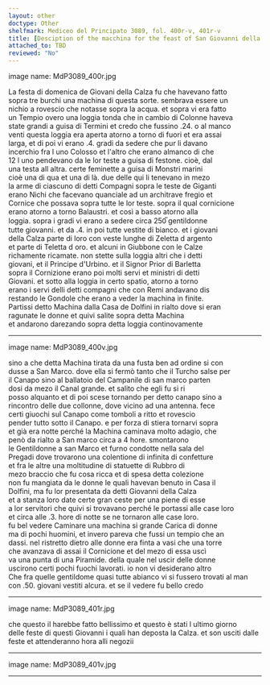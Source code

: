 ```yaml
---
layout: other
doctype: Other
shelfmark: Mediceo del Principato 3089, fol. 400r-v, 401r-v
title: [Desciption of the macchina for the feast of San Giovanni della Calza]
attached_to: TBD
reviewed: "No"
---
```


image name: MdP3089_400r.jpg  
  
  
La festa di domenica de Giovani della Calza fu che havevano fatto  
sopra tre burchi una machina di questa sorte. sembrava essere un  
nichio a rovescio che notasse sopra la acqua. et sopra vi era fatto  
un Tempio overo una loggia tonda che in cambio di Colonne haveva  
state grandi a guisa di Termini et credo che fussino .24. o al manco  
venti questa loggia era aperta atorno a torno di fuori et era assai  
larga, et di poi vi erano .4. gradi da sedere che pur li davano  
incerchio fra l uno Colosso et l'altro che erano almanco di che  
12 l uno pendevano da le lor teste a guisa di festone. cioè, dal  
una testa all altra. certe feminette a guisa di Monstri marini  
cioè una di qua et una di là. due delle qui li tenevano in mezo  
la arme di ciascuno di detti Compagni sopra le teste de Giganti  
erano Nichi che facevano quanciale ad un architrave fregio et  
Cornice che possava sopra tutte le lor teste. sopra il qual cornicione  
erano atorno a torno Balaustri. et così a basso atorno alla  
loggia. sopra i gradi vi erano a sedere circa 250̅ gentildonne  
tutte giovanni. et da .4. in poi tutte vestite di bianco. et i giovani  
della Calza parte di loro con veste lunghe di Zeletta d argento  
et parte di Teletta d oro. et alcuni in Giubbone con le Calze  
richamente ricamate. non stette sulla loggia altri che i detti  
giovani, et il Principe d'Urbino. et il Signor Prior di Barletta  
sopra il Cornizione erano poi molti servi et ministri di detti  
Giovani. et sotto alla loggia in certo spatio, atorno a torno  
erano i servi delli detti compagni che con Remi andavano dis  
restando le Gondole che erano a veder la machina in finite.  
Partissi detto Machina dalla Casa de Dolfini in rialto dove si eran  
ragunate le donne et quivi salite sopra detta Machina  
et andarono darezando sopra detta loggia continovamente  
  
---  

image name: MdP3089_400v.jpg  
  
  
sino a che detta Machina tirata da una fusta ben ad ordine si con  
dusse a San Marco. dove ella si fermò tanto che il Turcho salse per  
il Canapo sino al ballatoio del Campanile di san marco parten  
dosi da mezo il Canal grande. et salito che egli fu si ri  
posso alquanto et di poi scese tornando per detto canapo sino a  
rincontro delle due collonne, dove vicino ad una antenna. fece  
certi giuochi sul Canapo come tomboli a ritto et rovescio  
pender tutto sotto il Canapo. e per forza di stiera tornarvi sopra  
et già era notte perché la Machina caminava molto adagio, che  
penò da rialto a San marco circa a 4 hore. smontarono  
le Gentildonne a san Marco et furno condotte nella sala del  
Pregadi dove trovarono una colentione di infinita di confetture  
et fra le altre una moltitudine di statuette di Rubbro di  
mezo braccio che fu cosa ricca et di spesa detta colezione  
non fu mangiata da le donne le quali havevan benuto in Casa il  
Dolfini, ma fu lor presentata da detti Giovanni della Calza  
et a stanza loro date certe gran ceste per una piene di esse  
a lor servitori che quivi si trovavano perché le portassi alle case loro  
et circa alle .3. hore di notte se ne tornaron alle case loro.  
fu bel vedere Caminare una machina si grande Carica di donne  
ma di pochi huomini, et invero pareva che fussi un tempio che an  
dassi. nel ristretto dietro alle donne era finta a vasi che una torre  
che avanzava di assai il Cornicione et del mezo di essa uscì  
va una punta di una Piramide. della quale nel uscir delle donne  
uscirono certi pochi fuochi lavorati. io non vi desiderano altro  
Che fra quelle gentildome quasi tutte abianco vi si fussero trovati al man  
con .50. giovani vestiti alcura. et se il vedere fu bello credo  
  
---  

image name: MdP3089_401r.jpg  
  
  
che questo il harebbe fatto bellissimo et questo è stati l ultimo giorno  
delle feste di questi Giovanni i quali han deposta la Calza. et son usciti dalle  
feste et attenderanno hora alli negozii  
  
---  

image name: MdP3089_401v.jpg  
  
  
	  
---  

